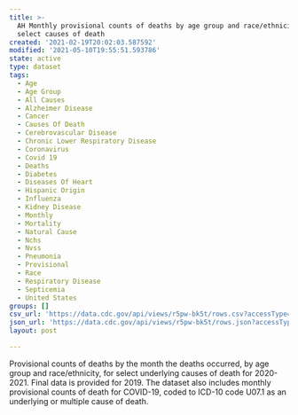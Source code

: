 ```yaml
---
title: >-
  AH Monthly provisional counts of deaths by age group and race/ethnicity for
  select causes of death
created: '2021-02-19T20:02:03.587592'
modified: '2021-05-10T19:55:51.593786'
state: active
type: dataset
tags:
  - Age
  - Age Group
  - All Causes
  - Alzheimer Disease
  - Cancer
  - Causes Of Death
  - Cerebrovascular Disease
  - Chronic Lower Respiratory Disease
  - Coronavirus
  - Covid 19
  - Deaths
  - Diabetes
  - Diseases Of Heart
  - Hispanic Origin
  - Influenza
  - Kidney Disease
  - Monthly
  - Mortality
  - Natural Cause
  - Nchs
  - Nvss
  - Pneumonia
  - Provisional
  - Race
  - Respiratory Disease
  - Septicemia
  - United States
groups: []
csv_url: 'https://data.cdc.gov/api/views/r5pw-bk5t/rows.csv?accessType=DOWNLOAD'
json_url: 'https://data.cdc.gov/api/views/r5pw-bk5t/rows.json?accessType=DOWNLOAD'
layout: post

---
```

Provisional counts of deaths by the month the deaths occurred, by age group and race/ethnicity, for select underlying causes of death for 2020-2021. Final data is provided for 2019. The dataset also includes monthly provisional counts of death for COVID-19, coded to ICD-10 code U07.1 as an underlying or multiple cause of death.
